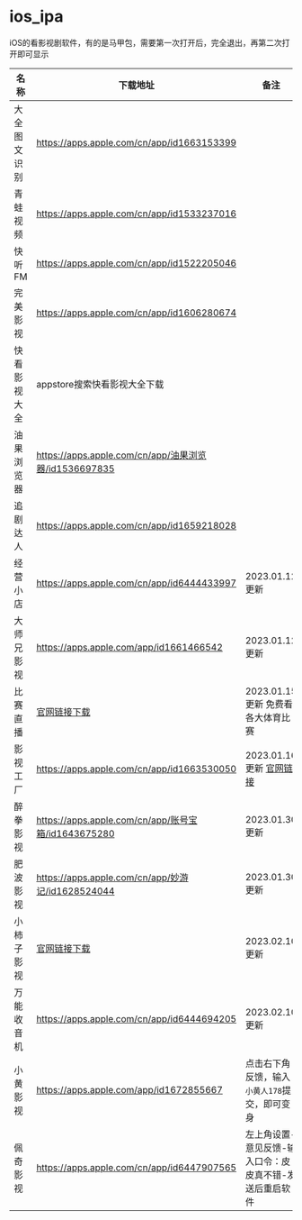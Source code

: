 # ios_ipa
iOS的看影视剧软件，有的是马甲包，需要第一次打开后，完全退出，再第二次打开即可显示



| 名称 | 下载地址 | 备注 |
| ---  | --- | --- |
| 大全图文识别  | https://apps.apple.com/cn/app/id1663153399 |  |
| 青蛙视频  | https://apps.apple.com/cn/app/id1533237016 | |
| 快听FM  | https://apps.apple.com/cn/app/id1522205046 |  |
| 完美影视  | https://apps.apple.com/cn/app/id1606280674 |  |
| 快看影视大全 | appstore搜索快看影视大全下载|  |
| 油果浏览器|https://apps.apple.com/cn/app/油果浏览器/id1536697835|  |
| 追剧达人 |https://apps.apple.com/cn/app/id1659218028|  |
| 经营小店 |https://apps.apple.com/cn/app/id6444433997| 2023.01.12更新|
| 大师兄影视|https://apps.apple.com/app/id1661466542|2023.01.12更新|
| 比赛直播|[官网链接下载](http://share.bszb6688.com/?invit_code=_CKGVmyf)|2023.01.15更新 免费看各大体育比赛|
| 影视工厂 |https://apps.apple.com/cn/app/id1663530050 |2023.01.16更新 [官网链接](https://www.ysgc.fun) |
| 醉拳影视 | https://apps.apple.com/cn/app/账号宝箱/id1643675280 | 2023.01.30更新 |
| 肥波影视 | https://apps.apple.com/cn/app/妙游记/id1628524044 | 2023.01.30更新 |
| 小柿子影视 | [官网链接下载](https://www.xszys.com) | 2023.02.10更新 |
| 万能收音机 | https://apps.apple.com/cn/app/id6444694205 | 2023.02.10更新 |
| 小黄影视 | https://apps.apple.com/app/id1672855667 | 点击右下角反馈，输入`小黄人178`提交，即可变身 |
| 佩奇影视 | https://apps.apple.com/cn/app/id6447907565 | 左上角设置-意见反馈-输入口令：皮皮真不错-发送后重启软件 |
